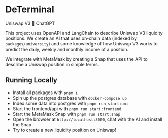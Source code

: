 # DeTerminal

Uniswap V3 🤝 ChatGPT

This project uses OpenAPI and LangChain to describe Uniswap V3 liquidity
positions.
We create an AI that uses on-chain data (indexed by `packages/university`)
and some knowledge of how Uniswap V3 works to predict the daily, weekly and
monthly income of a position.

We integrate with MetaMask by creating a Snap that uses the API to describe
a Uniswap position in simple terms.


## Running Locally

 - Install all packages with `pnpm i`
 - Spin up the postgres database with `docker-compose up`
 - Index some data into postgres with `pnpm run start:uni`
 - Start the frontend/api with `pnpm run start:frontend`
 - Start the MetaMask Snap with `pnpm run start:snap`
 - Open the browser at `http://localhost:3000`, chat with the AI and install the Snap
 - Try to create a new liquidity position on Uniswap!

